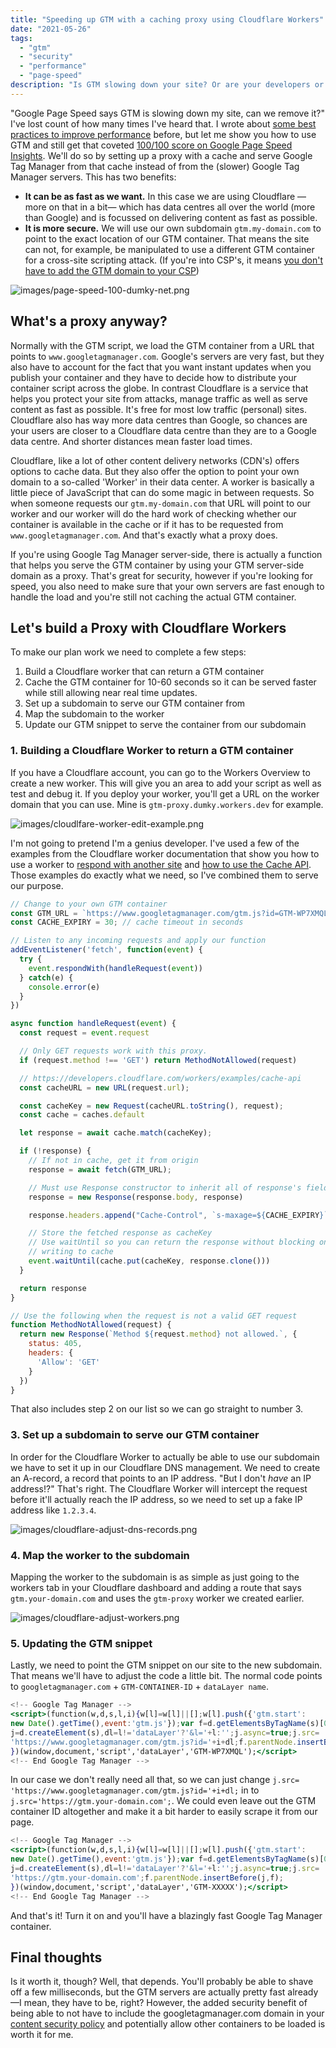 ```yaml
---
title: "Speeding up GTM with a caching proxy using Cloudflare Workers"
date: "2021-05-26"
tags: 
  - "gtm"
  - "security"
  - "performance"
  - "page-speed"
description: "Is GTM slowing down your site? Or are your developers or SEO consultants going on about how GTM is showing up in the Google Page Speed Insights report? Let me show you how to load GTM faster and also make it more secure in the process by building a caching proxy using Cloudflare Workers."
---
```

"Google Page Speed says GTM is slowing down my site, can we remove it?" I've lost count of how many times I've heard that. I wrote about [some best practices to improve performance](/posts/8-ways-to-optimise-google-tag-manager-gtm-for-speed-and-performance/#server-side) before, but let me show you how to use GTM and still get that coveted [100/100 score on Google Page Speed Insights](https://developers.google.com/speed/pagespeed/insights/?url=https%3A%2F%2Fwww.dumky.net%2F&tab=desktop). We'll do so by setting up a proxy with a cache and serve Google Tag Manager from that cache instead of from the (slower) Google Tag Manager servers. This has two benefits:

- **It can be as fast as we want.** In this case we are using Cloudflare —more on that in a bit— which has data centres all over the world (more than Google) and is focussed on delivering content as fast as possible.
- **It is more secure.** We will use our own subdomain `gtm.my-domain.com` to point to the exact location of our GTM container. That means the site can not, for example, be manipulated to use a different GTM container for a cross-site scripting attack. (If you're into CSP's, it means [you don't have to add the GTM domain to your CSP](https://www.dumky.net/posts/using-gtm-with-a-content-security-policy-csp-and-impress-your-devops-team-in-the-process/))

![images/page-speed-100-dumky-net.png](images/page-speed-100-dumky-net.png)

## What's a proxy anyway?

Normally with the GTM script, we load the GTM container from a URL that points to `www.googletagmanager.com`. Google's servers are very fast, but they also have to account for the fact that you want instant updates when you publish your container and they have to decide how to distribute your container script across the globe. In contrast Cloudflare is a service that helps you protect your site from attacks, manage traffic as well as serve content as fast as possible. It's free for most low traffic (personal) sites. Cloudflare also has way more data centres than Google, so chances are your users are closer to a Cloudflare data centre than they are to a Google data centre. And shorter distances mean faster load times.

Cloudflare, like a lot of other content delivery networks (CDN's) offers options to cache data. But they also offer the option to point your own domain to a so-called 'Worker' in their data center. A worker is basically a little piece of JavaScript that can do some magic in between requests. So when someone requests our `gtm.my-domain.com` that URL will point to our worker and our worker will do the hard work of checking whether our container is available in the cache or if it has to be requested from `www.googletagmanager.com`. And that's exactly what a proxy does.

If you're using Google Tag Manager server-side, there is actually a function that helps you serve the GTM container by using your GTM server-side domain as a proxy. That's great for security, however if you're looking for speed, you also need to make sure that your own servers are fast enough to handle the load and you're still not caching the actual GTM container.

## Let's build a Proxy with Cloudflare Workers

To make our plan work we need to complete a few steps:

1. Build a Cloudflare worker that can return a GTM container
2. Cache the GTM container for 10-60 seconds so it can be served faster while still allowing near real time updates.
3. Set up a subdomain to serve our GTM container from
4. Map the subdomain to the worker
5. Update our GTM snippet to serve the container from our subdomain

### 1. Building a Cloudflare Worker to return a GTM container

If you have a Cloudflare account, you can go to the Workers Overview to create a new worker. This will give you an area to add your script as well as test and debug it. If you deploy your worker, you'll get a URL on the worker domain that you can use. Mine is `gtm-proxy.dumky.workers.dev` for example.

![images/cloudlfare-worker-edit-example.png](images/cloudlfare-worker-edit-example.png)

I'm not going to pretend I'm a genius developer. I've used a few of the examples from the Cloudflare worker documentation that show you how to use a worker to [respond with another site](https://developers.cloudflare.com/workers/examples/respond-with-another-site)  and [how to use the Cache API](https://developers.cloudflare.com/workers/examples/cache-api). Those examples do exactly what we need, so I've combined them to serve our purpose.

```jsx
// Change to your own GTM container
const GTM_URL = `https://www.googletagmanager.com/gtm.js?id=GTM-WP7XMQL`; 
const CACHE_EXPIRY = 30; // cache timeout in seconds

// Listen to any incoming requests and apply our function
addEventListener('fetch', function(event) {
  try {
    event.respondWith(handleRequest(event))
  } catch(e) {
    console.error(e)
  }
})

async function handleRequest(event) {
  const request = event.request

  // Only GET requests work with this proxy.
  if (request.method !== 'GET') return MethodNotAllowed(request)

  // https://developers.cloudflare.com/workers/examples/cache-api
  const cacheURL = new URL(request.url);

  const cacheKey = new Request(cacheURL.toString(), request);
  const cache = caches.default

  let response = await cache.match(cacheKey);

  if (!response) {
    // If not in cache, get it from origin
    response = await fetch(GTM_URL);

    // Must use Response constructor to inherit all of response's fields
    response = new Response(response.body, response)

    response.headers.append("Cache-Control", `s-maxage=${CACHE_EXPIRY}`)

    // Store the fetched response as cacheKey
    // Use waitUntil so you can return the response without blocking on
    // writing to cache
    event.waitUntil(cache.put(cacheKey, response.clone()))
  }

  return response
}

// Use the following when the request is not a valid GET request
function MethodNotAllowed(request) {
  return new Response(`Method ${request.method} not allowed.`, {
    status: 405,
    headers: {
      'Allow': 'GET'
    }
  })
}
```

That also includes step 2 on our list so we can go straight to number 3.

### 3. Set up a subdomain to serve our GTM container

In order for the Cloudflare Worker to actually be able to use our subdomain we have to set it up in our Cloudflare DNS management. We need to create an A-record, a record that points to an IP address. "But I don't *have* an IP address!?" That's right. The Cloudflare Worker will intercept the request before it'll actually reach the IP address, so we need to set up a fake IP address like `1.2.3.4`.

![images/cloudflare-adjust-dns-records.png](images/cloudflare-adjust-dns-records.png)

### 4. Map the worker to the subdomain

Mapping the worker to the subdomain is as simple as just going to the workers tab in your Cloudflare dashboard and adding a route that says `gtm.your-domain.com` and uses the `gtm-proxy` worker we created earlier.

![images/cloudflare-adjust-workers.png](images/cloudflare-adjust-workers.png)

### 5. Updating the GTM snippet

Lastly, we need to point the GTM snippet on our site to the new subdomain. That means we'll have to adjust the code a little bit. The normal code points to `googletagmanager.com` + `GTM-CONTAINER-ID` + `dataLayer name`. 

```jsx
<!-- Google Tag Manager -->
<script>(function(w,d,s,l,i){w[l]=w[l]||[];w[l].push({'gtm.start':
new Date().getTime(),event:'gtm.js'});var f=d.getElementsByTagName(s)[0],
j=d.createElement(s),dl=l!='dataLayer'?'&l='+l:'';j.async=true;j.src=
'https://www.googletagmanager.com/gtm.js?id='+i+dl;f.parentNode.insertBefore(j,f);
})(window,document,'script','dataLayer','GTM-WP7XMQL');</script>
<!-- End Google Tag Manager -->
```

In our case we don't really need all that, so we can just change `j.src=
'https://www.googletagmanager.com/gtm.js?id='+i+dl;` in to `j.src='https://gtm.your-domain.com';`. We could even leave out the GTM container ID altogether and make it a bit harder to easily scrape it from our page. 

```jsx
<!-- Google Tag Manager -->
<script>(function(w,d,s,l,i){w[l]=w[l]||[];w[l].push({'gtm.start':
new Date().getTime(),event:'gtm.js'});var f=d.getElementsByTagName(s)[0],
j=d.createElement(s),dl=l!='dataLayer'?'&l='+l:'';j.async=true;j.src=
'https://gtm.your-domain.com';f.parentNode.insertBefore(j,f);
})(window,document,'script','dataLayer','GTM-XXXXX');</script>
<!-- End Google Tag Manager -->
```

And that's it! Turn it on and you'll have a blazingly fast Google Tag Manager container. 

## Final thoughts

Is it worth it, though? Well, that depends. You'll probably be able to shave off a few milliseconds, but the GTM servers are actually pretty fast already —I mean, they have to be, right? However, the added security benefit of being able to not have to include the googletagmanager.com domain in your [content security policy](https://www.dumky.net/posts/using-gtm-with-a-content-security-policy-csp-and-impress-your-devops-team-in-the-process/) and potentially allow other containers to be loaded is worth it for me.